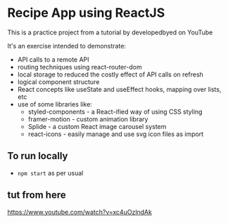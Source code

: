 # Recipe App using ReactJS

This is a practice project from a tutorial by developedbyed on YouTube

It's an exercise intended to demonstrate:

- API calls to a remote API
- routing techniques using react-router-dom
- local storage to reduced the costly effect of API calls on refresh
- logical component structure
- React concepts like useState and useEffect hooks, mapping over lists, etc
- use of some libraries like:
  - styled-components - a React-ified way of using CSS styling
  - framer-motion - custom animation library
  - Splide - a custom React image carousel system
  - react-icons - easily manage and use svg icon files as import

## To run locally

- `npm start` as per usual

## tut from here

https://www.youtube.com/watch?v=xc4uOzlndAk
